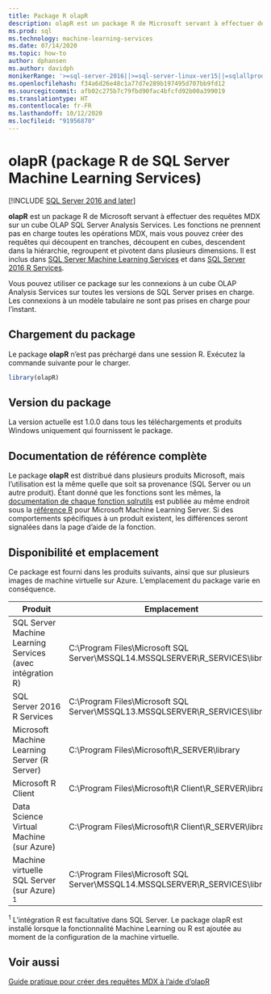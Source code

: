 ```yaml
---
title: Package R olapR
description: olapR est un package R de Microsoft servant à effectuer des requêtes MDX sur un cube OLAP SQL Server Analysis Services. Les fonctions ne prennent pas en charge toutes les opérations MDX, mais vous pouvez créer des requêtes qui découpent en tranches, découpent en cubes, descendent dans la hiérarchie, regroupent et pivotent dans plusieurs dimensions. Il est inclus dans SQL Server Machine Learning Services et dans SQL Server 2016 R Services.
ms.prod: sql
ms.technology: machine-learning-services
ms.date: 07/14/2020
ms.topic: how-to
author: dphansen
ms.author: davidph
monikerRange: '>=sql-server-2016||>=sql-server-linux-ver15||=sqlallproducts-allversions'
ms.openlocfilehash: f34a6d26e48c1a77d7e289b197495d707bb9fd12
ms.sourcegitcommit: afb02c275b7c79fbd90fac4bfcfd92b00a399019
ms.translationtype: HT
ms.contentlocale: fr-FR
ms.lasthandoff: 10/12/2020
ms.locfileid: "91956870"
---
```

# <a name="olapr-r-package-in-sql-server-machine-learning-services"></a>olapR (package R de SQL Server Machine Learning Services)
[!INCLUDE [SQL Server 2016 and later](../../includes/applies-to-version/sqlserver2016.md)]

**olapR** est un package R de Microsoft servant à effectuer des requêtes MDX sur un cube OLAP SQL Server Analysis Services. Les fonctions ne prennent pas en charge toutes les opérations MDX, mais vous pouvez créer des requêtes qui découpent en tranches, découpent en cubes, descendent dans la hiérarchie, regroupent et pivotent dans plusieurs dimensions. Il est inclus dans [SQL Server Machine Learning Services](../sql-server-machine-learning-services.md) et dans [SQL Server 2016 R Services](sql-server-r-services.md).

Vous pouvez utiliser ce package sur les connexions à un cube OLAP Analysis Services sur toutes les versions de SQL Server prises en charge. Les connexions à un modèle tabulaire ne sont pas prises en charge pour l’instant.

## <a name="load-package"></a>Chargement du package

Le package **olapR** n’est pas préchargé dans une session R. Exécutez la commande suivante pour le charger.

```R
library(olapR)
```

## <a name="package-version"></a>Version du package

La version actuelle est 1.0.0 dans tous les téléchargements et produits Windows uniquement qui fournissent le package.

## <a name="full-reference-documentation"></a>Documentation de référence complète

Le package **olapR** est distribué dans plusieurs produits Microsoft, mais l’utilisation est la même quelle que soit sa provenance (SQL Server ou un autre produit). Étant donné que les fonctions sont les mêmes, la [documentation de chaque fonction sqlrutils](/machine-learning-server/r-reference/olapr/olapr) est publiée au même endroit sous la [référence R](/machine-learning-server/r-reference/introducing-r-server-r-package-reference) pour Microsoft Machine Learning Server. Si des comportements spécifiques à un produit existent, les différences seront signalées dans la page d’aide de la fonction.

## <a name="availability-and-location"></a>Disponibilité et emplacement

Ce package est fourni dans les produits suivants, ainsi que sur plusieurs images de machine virtuelle sur Azure. L’emplacement du package varie en conséquence.

Produit | Emplacement |
--------|----------|
SQL Server Machine Learning Services (avec intégration R) | C:\Program Files\Microsoft SQL Server\MSSQL14.MSSQLSERVER\R_SERVICES\library | 
SQL Server 2016 R Services | C:\Program Files\Microsoft SQL Server\MSSQL13.MSSQLSERVER\R_SERVICES\library
Microsoft Machine Learning Server (R Server) | C:\Program Files\Microsoft\R_SERVER\library |
Microsoft R Client | C:\Program Files\Microsoft\R Client\R_SERVER\library |
Data Science Virtual Machine (sur Azure) | C:\Program Files\Microsoft\R Client\R_SERVER\library |
Machine virtuelle SQL Server (sur Azure) <sup>1</sup> | C:\Program Files\Microsoft SQL Server\MSSQL14.MSSQLSERVER\R_SERVICES\library |

<sup>1</sup> L’intégration R est facultative dans SQL Server. Le package olapR est installé lorsque la fonctionnalité Machine Learning ou R est ajoutée au moment de la configuration de la machine virtuelle.


## <a name="see-also"></a>Voir aussi

[Guide pratique pour créer des requêtes MDX à l’aide d’olapR](how-to-create-mdx-queries-using-olapr.md)